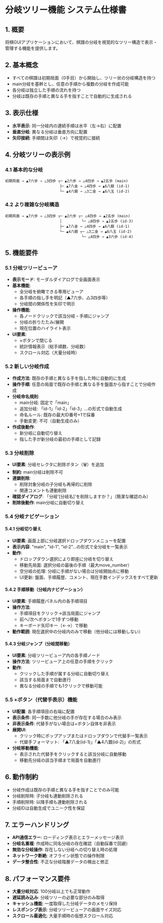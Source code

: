 # 分岐ツリー機能 システム仕様書

## 1. 概要
将棋GUIアプリケーションにおいて、棋譜の分岐を視覚的なツリー構造で表示・管理する機能を提供します。

## 2. 基本概念
- すべての棋譜は初期局面（0手目）から開始し、ツリー状の分岐構造を持つ
- main分岐を基幹とし、任意の手順から複数の分岐を作成可能
- 各分岐は独立した手順の流れを持つ
- 分岐は既存の手順と異なる手を指すことで自動的に生成される

## 3. 表示仕様
- **水平表示**: 同一分岐内の連続手順は水平（左→右）に配置
- **垂直分岐**: 異なる分岐は垂直方向に配置
- **矢印接続**: 手順間は矢印（→）で視覚的に接続

## 4. 分岐ツリーの表示例

### 4.1 基本的な分岐
```
初期局面 → ▲7六歩 → △3四歩 ┬─ ▲2六歩 → △4四歩 → ▲2五歩 (main)
                         ├─ ▲7八金 → △4四歩 → ▲6八銀 (id-1)
                         └─ ▲4八銀 → △3二金 → ▲6八玉 (id-2)
```

### 4.2 より複雑な分岐構造
```
初期局面 → ▲7六歩 → △3四歩 ┬─ ▲2六歩 ┬─ △4四歩 → ▲2五歩 (main)
                         │         └─ △8四歩 → ▲2五歩 (id-3)
                         ├─ ▲7八金 → △4四歩 → ▲6八銀 (id-1)
                         └─ ▲4八銀 ┬─ △3二金 → ▲6八玉 (id-2)
                                   └─ △4四歩 → ▲3六歩 (id-4)
```



## 5. 機能要件

### 5.1 分岐ツリービューア
- **表示モード**: モーダルダイアログで全画面表示
- **基本機能**: 
  - 全分岐を俯瞰できる専用ビューア
  - 各手順の指し手を明記（▲7六歩、△3四歩等）
  - 分岐間の関係性を矢印で明示
- **操作機能**:
  - 各ノードクリックで該当分岐・手順にジャンプ
  - 分岐の折りたたみ/展開
  - 現在位置のハイライト表示
- **UI要素**:
  - ×ボタンで閉じる
  - 統計情報表示（総手順数、分岐数）
  - スクロール対応（大量分岐時）

### 5.2 新しい分岐作成
- **作成方法**: 既存の手順と異なる手を指した時に自動的に生成
- **操作手順**: 任意の局面で既存の手順と異なる手を盤面から指すことで分岐作成
- **分岐命名規則**:
  - main分岐: 固定で「main」
  - 追加分岐: 「id-1」「id-2」「id-3」...の形式で自動生成
  - 命名ルール: 既存の最大ID番号+1で採番
  - 手動変更: 不可（自動生成のみ）
- **作成後動作**:
  - 新分岐に自動切り替え
  - 指した手が新分岐の最初の手順として記録

### 5.3 分岐削除
- **UI要素**: 分岐セレクタに削除ボタン（🗑️）を追加
- **制約**: main分岐は削除不可
- **連鎖削除**: 
  - 削除対象分岐の子分岐も再帰的に削除
  - 関連コメントも連動削除
- **確認ダイアログ**: 「分岐'[分岐名]'を削除しますか？」（簡潔な確認のみ）
- **削除後動作**: main分岐に自動切り替え

### 5.4 分岐ナビゲーション

#### 5.4.1 分岐切り替え
- **UI要素**: 画面上部に分岐選択ドロップダウンメニューを配置
- **表示内容**: "main", "id-1", "id-2"...の形式で全分岐を一覧表示
- **動作**: 
  - ドロップダウン選択により即座に分岐を切り替え
  - 移動先局面: 選択分岐の最後の手順（最大move_number）
  - 空分岐の処理: 分岐に手順がない場合は分岐開始点に移動
  - UI更新: 盤面、手順履歴、コメント、現在手数インデックスをすべて更新

#### 5.4.2 手順移動（分岐内ナビゲーション）
- **UI要素**: 手順履歴パネル内の各手順項目
- **操作方法**:
  - 手順項目をクリック→該当局面にジャンプ
  - 前へ/次へボタンで1手ずつ移動
  - キーボード矢印キー（←→）で移動
- **動作範囲**: 現在選択中の分岐内のみで移動（他分岐には移動しない）

#### 5.4.3 分岐ジャンプ（分岐間移動）
- **UI要素**: 分岐ツリービューア内の各手順ノード
- **操作方法**: ツリービューア上の任意の手順をクリック
- **動作**:
  - クリックした手順が属する分岐に自動切り替え
  - 該当する局面まで自動進行
  - 異なる分岐の手順でも1クリックで移動可能

### 5.5 +ボタン（代替手表示）機能
- **UI配置**: 各手順項目の右端に配置
- **表示条件**: 同一手数に他分岐の手が存在する場合のみ表示
- **非表示条件**: 代替手がない場合は+ボタン自体を非表示
- **展開UI**: 
  - クリック時にポップアップまたはドロップダウンで代替手一覧表示
  - 代替手フォーマット: 「▲7八金(id-1)」「▲4八銀(id-2)」の形式
- **分岐移動機能**:
  - 表示された代替手をクリックすると該当分岐に自動移動
  - 移動先分岐の該当手順まで局面を自動進行

## 6. 動作制約
- 分岐作成は既存の手順と異なる手を指すことでのみ可能
- 分岐削除時: 子分岐も連動削除される
- 手順削除時: 以降手順も連動削除される
- 分岐IDは自動生成でユニーク性を保証

## 7. エラーハンドリング
- **API通信エラー**: ローディング表示とエラーメッセージ表示
- **分岐名重複**: 作成時に同名分岐の存在確認（自動採番で回避）
- **無効な分岐操作**: 存在しない分岐への切り替え時の処理
- **ネットワーク断絶**: オフライン状態での操作制限
- **データ整合性**: 不正な分岐階層データの検出と修正

## 8. パフォーマンス要件
- **大量分岐対応**: 100分岐以上でも正常動作
- **遅延読み込み**: 分岐ツリーの必要な部分のみ取得
- **キャッシュ機能**: 一度取得した分岐データのメモリ保持
- **レスポンシブ表示**: 分岐ツリービューアの画面サイズ対応
- **スクロール最適化**: 大量手順時の仮想スクロール対応 